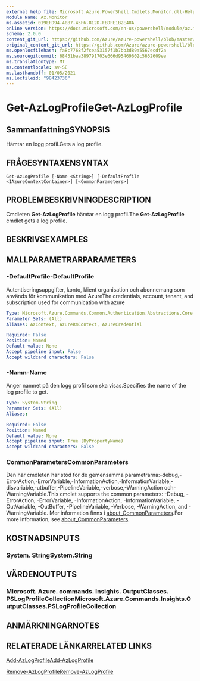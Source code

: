 ```yaml
---
external help file: Microsoft.Azure.PowerShell.Cmdlets.Monitor.dll-Help.xml
Module Name: Az.Monitor
ms.assetid: 019EFD94-4087-45F6-812D-FBDFE1B2E48A
online version: https://docs.microsoft.com/en-us/powershell/module/az.monitor/get-azlogprofile
schema: 2.0.0
content_git_url: https://github.com/Azure/azure-powershell/blob/master/src/Monitor/Monitor/help/Get-AzLogProfile.md
original_content_git_url: https://github.com/Azure/azure-powershell/blob/master/src/Monitor/Monitor/help/Get-AzLogProfile.md
ms.openlocfilehash: fa8c7768f2fcea53157f1b7bb3d89a5567ecdf2a
ms.sourcegitcommit: 68451baa389791703e666d95469602c5652609ee
ms.translationtype: MT
ms.contentlocale: sv-SE
ms.lasthandoff: 01/05/2021
ms.locfileid: "98423736"
---
```

# <span data-ttu-id="c7bbf-101">Get-AzLogProfile</span><span class="sxs-lookup"><span data-stu-id="c7bbf-101">Get-AzLogProfile</span></span>

## <span data-ttu-id="c7bbf-102">Sammanfattning</span><span class="sxs-lookup"><span data-stu-id="c7bbf-102">SYNOPSIS</span></span>
<span data-ttu-id="c7bbf-103">Hämtar en logg profil.</span><span class="sxs-lookup"><span data-stu-id="c7bbf-103">Gets a log profile.</span></span>

## <span data-ttu-id="c7bbf-104">FRÅGESYNTAXEN</span><span class="sxs-lookup"><span data-stu-id="c7bbf-104">SYNTAX</span></span>

```
Get-AzLogProfile [-Name <String>] [-DefaultProfile <IAzureContextContainer>] [<CommonParameters>]
```

## <span data-ttu-id="c7bbf-105">PROBLEMBESKRIVNING</span><span class="sxs-lookup"><span data-stu-id="c7bbf-105">DESCRIPTION</span></span>
<span data-ttu-id="c7bbf-106">Cmdleten **Get-AzLogProfile** hämtar en logg profil.</span><span class="sxs-lookup"><span data-stu-id="c7bbf-106">The **Get-AzLogProfile** cmdlet gets a log profile.</span></span>

## <span data-ttu-id="c7bbf-107">BESKRIVS</span><span class="sxs-lookup"><span data-stu-id="c7bbf-107">EXAMPLES</span></span>

## <span data-ttu-id="c7bbf-108">MALLPARAMETRAR</span><span class="sxs-lookup"><span data-stu-id="c7bbf-108">PARAMETERS</span></span>

### <span data-ttu-id="c7bbf-109">-DefaultProfile</span><span class="sxs-lookup"><span data-stu-id="c7bbf-109">-DefaultProfile</span></span>
<span data-ttu-id="c7bbf-110">Autentiseringsuppgifter, konto, klient organisation och abonnemang som används för kommunikation med Azure</span><span class="sxs-lookup"><span data-stu-id="c7bbf-110">The credentials, account, tenant, and subscription used for communication with azure</span></span>

```yaml
Type: Microsoft.Azure.Commands.Common.Authentication.Abstractions.Core.IAzureContextContainer
Parameter Sets: (All)
Aliases: AzContext, AzureRmContext, AzureCredential

Required: False
Position: Named
Default value: None
Accept pipeline input: False
Accept wildcard characters: False
```

### <span data-ttu-id="c7bbf-111">-Namn</span><span class="sxs-lookup"><span data-stu-id="c7bbf-111">-Name</span></span>
<span data-ttu-id="c7bbf-112">Anger namnet på den logg profil som ska visas.</span><span class="sxs-lookup"><span data-stu-id="c7bbf-112">Specifies the name of the log profile to get.</span></span>

```yaml
Type: System.String
Parameter Sets: (All)
Aliases:

Required: False
Position: Named
Default value: None
Accept pipeline input: True (ByPropertyName)
Accept wildcard characters: False
```

### <span data-ttu-id="c7bbf-113">CommonParameters</span><span class="sxs-lookup"><span data-stu-id="c7bbf-113">CommonParameters</span></span>
<span data-ttu-id="c7bbf-114">Den här cmdleten har stöd för de gemensamma parametrarna:-debug,-ErrorAction,-ErrorVariable,-InformationAction,-InformationVariable,-disvariable,-utbuffer,-PipelineVariable,-verbose,-WarningAction och-WarningVariable.</span><span class="sxs-lookup"><span data-stu-id="c7bbf-114">This cmdlet supports the common parameters: -Debug, -ErrorAction, -ErrorVariable, -InformationAction, -InformationVariable, -OutVariable, -OutBuffer, -PipelineVariable, -Verbose, -WarningAction, and -WarningVariable.</span></span> <span data-ttu-id="c7bbf-115">Mer information finns i [about_CommonParameters](http://go.microsoft.com/fwlink/?LinkID=113216).</span><span class="sxs-lookup"><span data-stu-id="c7bbf-115">For more information, see [about_CommonParameters](http://go.microsoft.com/fwlink/?LinkID=113216).</span></span>

## <span data-ttu-id="c7bbf-116">KOSTNADS</span><span class="sxs-lookup"><span data-stu-id="c7bbf-116">INPUTS</span></span>

### <span data-ttu-id="c7bbf-117">System. String</span><span class="sxs-lookup"><span data-stu-id="c7bbf-117">System.String</span></span>

## <span data-ttu-id="c7bbf-118">VÄRDEN</span><span class="sxs-lookup"><span data-stu-id="c7bbf-118">OUTPUTS</span></span>

### <span data-ttu-id="c7bbf-119">Microsoft. Azure. commands. Insights. OutputClasses. PSLogProfileCollection</span><span class="sxs-lookup"><span data-stu-id="c7bbf-119">Microsoft.Azure.Commands.Insights.OutputClasses.PSLogProfileCollection</span></span>

## <span data-ttu-id="c7bbf-120">ANMÄRKNINGAR</span><span class="sxs-lookup"><span data-stu-id="c7bbf-120">NOTES</span></span>

## <span data-ttu-id="c7bbf-121">RELATERADE LÄNKAR</span><span class="sxs-lookup"><span data-stu-id="c7bbf-121">RELATED LINKS</span></span>

[<span data-ttu-id="c7bbf-122">Add-AzLogProfile</span><span class="sxs-lookup"><span data-stu-id="c7bbf-122">Add-AzLogProfile</span></span>](./Add-AzLogProfile.md)

[<span data-ttu-id="c7bbf-123">Remove-AzLogProfile</span><span class="sxs-lookup"><span data-stu-id="c7bbf-123">Remove-AzLogProfile</span></span>](./Remove-AzLogProfile.md)



